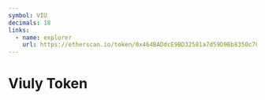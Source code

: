 ```yaml
---
symbol: VIU
decimals: 18
links:
  - name: explorer
    url: https://etherscan.io/token/0x464BADdcE9BD32581a7d59D9Bb8350c7C7764668
---
```


# Viuly Token
